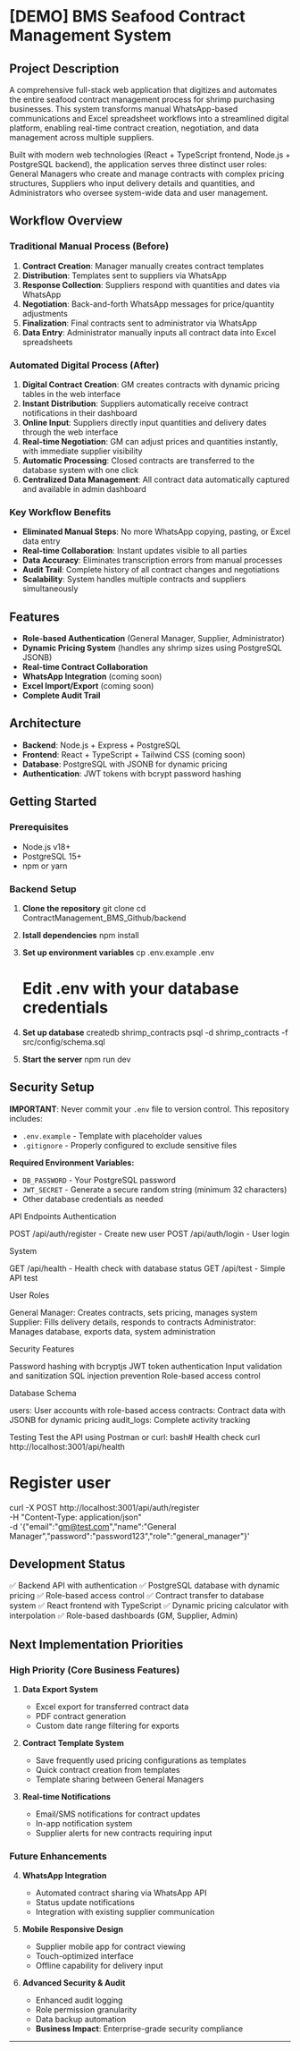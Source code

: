 # [DEMO] BMS Seafood Contract Management System 

## Project Description

A comprehensive full-stack web application that digitizes and automates the entire seafood contract management process for shrimp purchasing businesses. This system transforms manual WhatsApp-based communications and Excel spreadsheet workflows into a streamlined digital platform, enabling real-time contract creation, negotiation, and data management across multiple suppliers.

Built with modern web technologies (React + TypeScript frontend, Node.js + PostgreSQL backend), the application serves three distinct user roles: General Managers who create and manage contracts with complex pricing structures, Suppliers who input delivery details and quantities, and Administrators who oversee system-wide data and user management.

## Workflow Overview

### Traditional Manual Process (Before)
1. **Contract Creation**: Manager manually creates contract templates
2. **Distribution**: Templates sent to suppliers via WhatsApp  
3. **Response Collection**: Suppliers respond with quantities and dates via WhatsApp
4. **Negotiation**: Back-and-forth WhatsApp messages for price/quantity adjustments
5. **Finalization**: Final contracts sent to administrator via WhatsApp
6. **Data Entry**: Administrator manually inputs all contract data into Excel spreadsheets

### Automated Digital Process (After)
1. **Digital Contract Creation**: GM creates contracts with dynamic pricing tables in the web interface
2. **Instant Distribution**: Suppliers automatically receive contract notifications in their dashboard
3. **Online Input**: Suppliers directly input quantities and delivery dates through the web interface
4. **Real-time Negotiation**: GM can adjust prices and quantities instantly, with immediate supplier visibility
5. **Automatic Processing**: Closed contracts are transferred to the database system with one click
6. **Centralized Data Management**: All contract data automatically captured and available in admin dashboard

### Key Workflow Benefits
- **Eliminated Manual Steps**: No more WhatsApp copying, pasting, or Excel data entry
- **Real-time Collaboration**: Instant updates visible to all parties
- **Data Accuracy**: Eliminates transcription errors from manual processes
- **Audit Trail**: Complete history of all contract changes and negotiations
- **Scalability**: System handles multiple contracts and suppliers simultaneously

## Features

- **Role-based Authentication** (General Manager, Supplier, Administrator)
- **Dynamic Pricing System** (handles any shrimp sizes using PostgreSQL JSONB)
- **Real-time Contract Collaboration**
- **WhatsApp Integration** (coming soon)
- **Excel Import/Export** (coming soon)
- **Complete Audit Trail**

## Architecture

- **Backend**: Node.js + Express + PostgreSQL
- **Frontend**: React + TypeScript + Tailwind CSS (coming soon)
- **Database**: PostgreSQL with JSONB for dynamic pricing
- **Authentication**: JWT tokens with bcrypt password hashing

## Getting Started

### Prerequisites
- Node.js v18+
- PostgreSQL 15+
- npm or yarn

### Backend Setup

1. **Clone the repository**
   git clone <your-repo-url>
   cd ContractManagement_BMS_Github/backend
   
2. **Istall dependencies**
   npm install

3. **Set up environment variables**
   cp .env.example .env
   # Edit .env with your database credentials

4. **Set up database**
   createdb shrimp_contracts
   psql -d shrimp_contracts -f src/config/schema.sql
   
5. **Start the server**
   npm run dev

## Security Setup

**IMPORTANT**: Never commit your `.env` file to version control. This repository includes:

- `.env.example` - Template with placeholder values
- `.gitignore` - Properly configured to exclude sensitive files

**Required Environment Variables:**
- `DB_PASSWORD` - Your PostgreSQL password
- `JWT_SECRET` - Generate a secure random string (minimum 32 characters)
- Other database credentials as needed

API Endpoints
Authentication

POST /api/auth/register - Create new user
POST /api/auth/login - User login

System

GET /api/health - Health check with database status
GET /api/test - Simple API test

User Roles

General Manager: Creates contracts, sets pricing, manages system
Supplier: Fills delivery details, responds to contracts
Administrator: Manages database, exports data, system administration

Security Features

Password hashing with bcryptjs
JWT token authentication
Input validation and sanitization
SQL injection prevention
Role-based access control

Database Schema

users: User accounts with role-based access
contracts: Contract data with JSONB for dynamic pricing
audit_logs: Complete activity tracking

Testing
Test the API using Postman or curl:
bash# Health check
curl http://localhost:3001/api/health

# Register user
curl -X POST http://localhost:3001/api/auth/register \
  -H "Content-Type: application/json" \
  -d '{"email":"gm@test.com","name":"General Manager","password":"password123","role":"general_manager"}'

## Development Status

✅ Backend API with authentication
✅ PostgreSQL database with dynamic pricing
✅ Role-based access control
✅ Contract transfer to database system
✅ React frontend with TypeScript
✅ Dynamic pricing calculator with interpolation
✅ Role-based dashboards (GM, Supplier, Admin)

## Next Implementation Priorities

### High Priority (Core Business Features)

1. **Data Export System**
   - Excel export for transferred contract data
   - PDF contract generation
   - Custom date range filtering for exports


2. **Contract Template System**
   - Save frequently used pricing configurations as templates
   - Quick contract creation from templates
   - Template sharing between General Managers

3. **Real-time Notifications**
   - Email/SMS notifications for contract updates
   - In-app notification system
   - Supplier alerts for new contracts requiring input

### Future Enhancements
4. **WhatsApp Integration**
   - Automated contract sharing via WhatsApp API
   - Status update notifications
   - Integration with existing supplier communication
5. **Mobile Responsive Design**
   - Supplier mobile app for contract viewing
   - Touch-optimized interface
   - Offline capability for delivery input

6. **Advanced Security & Audit**
   - Enhanced audit logging
   - Role permission granularity
   - Data backup automation
   - **Business Impact**: Enterprise-grade security compliance

---

